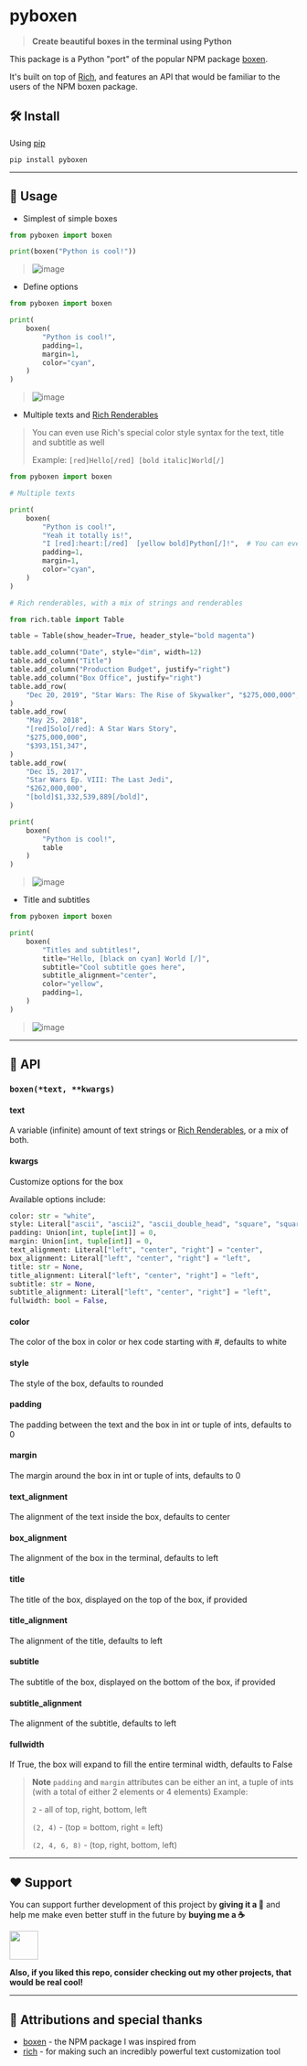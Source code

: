 # pyboxen
<!-- markdownlint-disable MD010 MD033 MD001 MD003 -->

> **Create beautiful boxes in the terminal using Python**

This package is a Python "port" of the popular NPM package [boxen](https://github.com/sindresorhus/boxen/).

It's built on top of [Rich](https://github.com/Textualize/rich/), and features an API that would be familiar to the users of the NPM boxen package.

## 🛠️ Install

Using [pip](https://pypi.org/)

```text
pip install pyboxen
```

---

## 🔗 Usage

- Simplest of simple boxes

```py
from pyboxen import boxen

print(boxen("Python is cool!"))
```

> ![image](https://user-images.githubusercontent.com/38729705/198232802-e41575c6-abd6-416d-9ba6-d1b1c31a2660.png)

- Define options

```py
from pyboxen import boxen

print(
    boxen(
        "Python is cool!",
        padding=1,
        margin=1,
        color="cyan",
    )
)
```

> ![image](https://user-images.githubusercontent.com/38729705/198233490-52feeeba-efd3-4fe4-93cf-641d0f58fbf4.png)

- Multiple texts and [Rich Renderables](https://github.com/Textualize/rich#rich-library)

> You can even use Rich's special color style syntax for the text, title and subtitle as well
>
> Example: `[red]Hello[/red] [bold italic]World[/]`

```py
from pyboxen import boxen

# Multiple texts

print(
    boxen(
        "Python is cool!",
        "Yeah it totally is!",
        "I [red]:heart:[/red]  [yellow bold]Python[/]!",  # You can even use Rich syntax here too!
        padding=1,
        margin=1,
        color="cyan",
    )
)

# Rich renderables, with a mix of strings and renderables

from rich.table import Table

table = Table(show_header=True, header_style="bold magenta")

table.add_column("Date", style="dim", width=12)
table.add_column("Title")
table.add_column("Production Budget", justify="right")
table.add_column("Box Office", justify="right")
table.add_row(
    "Dec 20, 2019", "Star Wars: The Rise of Skywalker", "$275,000,000", "$375,126,118"
)
table.add_row(
    "May 25, 2018",
    "[red]Solo[/red]: A Star Wars Story",
    "$275,000,000",
    "$393,151,347",
)
table.add_row(
    "Dec 15, 2017",
    "Star Wars Ep. VIII: The Last Jedi",
    "$262,000,000",
    "[bold]$1,332,539,889[/bold]",
)

print(
    boxen(
        "Python is cool!",
        table
    )
)
```

> ![image](https://user-images.githubusercontent.com/38729705/198234218-0a4ccfd8-a858-4f84-a99d-f804b926f684.png)

- Title and subtitles

```py
from pyboxen import boxen

print(
    boxen(
        "Titles and subtitles!",
        title="Hello, [black on cyan] World [/]",
        subtitle="Cool subtitle goes here",
        subtitle_alignment="center",
        color="yellow",
        padding=1,
    )
)
```

> ![image](https://user-images.githubusercontent.com/38729705/198237935-d01857b8-f61a-42de-b7e5-9fdff59a9739.png)
---

## 🔮 API

### `boxen(*text, **kwargs)`

#### text

A variable (infinite) amount of text strings or [Rich Renderables](https://github.com/Textualize/rich#rich-library), or a mix of both.

#### kwargs

Customize options for the box

Available options include:

```py
color: str = "white",
style: Literal["ascii", "ascii2", "ascii_double_head", "square", "square_double_head", "minimal", "horizontals", "rounded", "heavy", "double"] = "rounded"
padding: Union[int, tuple[int]] = 0,
margin: Union[int, tuple[int]] = 0,
text_alignment: Literal["left", "center", "right"] = "center",
box_alignment: Literal["left", "center", "right"] = "left",
title: str = None,
title_alignment: Literal["left", "center", "right"] = "left",
subtitle: str = None,
subtitle_alignment: Literal["left", "center", "right"] = "left",
fullwidth: bool = False,
```

#### color

The color of the box in color or hex code starting with #, defaults to white

#### style

The style of the box, defaults to rounded

#### padding

The padding between the text and the box in int or tuple of ints, defaults to 0

#### margin

The margin around the box in int or tuple of ints, defaults to 0

#### text_alignment

The alignment of the text inside the box, defaults to center

#### box_alignment

The alignment of the box in the terminal, defaults to left

#### title

The title of the box, displayed on the top of the box, if provided

#### title_alignment

The alignment of the title, defaults to left

#### subtitle

The subtitle of the box, displayed on the bottom of the box, if provided

#### subtitle_alignment

The alignment of the subtitle, defaults to left

#### fullwidth

If True, the box will expand to fill the entire terminal width, defaults to False

> **Note**
> `padding` and `margin` attributes can be either an int, a tuple of ints (with a total of either 2 elements or 4 elements)
> Example:
>
> `2` - all of top, right, bottom, left
>
> `(2, 4)` - (top = bottom, right = left)
>
> `(2, 4, 6, 8)` - (top, right, bottom, left)

---

## ❤️ Support

You can support further development of this project by **giving it a 🌟** and help me make even better stuff in the future by **buying me a ☕**

<a href="https://www.buymeacoffee.com/savioxavier">
<img src="https://cdn.buymeacoffee.com/buttons/v2/default-blue.png" height="50px">
</a>

<br>

**Also, if you liked this repo, consider checking out my other projects, that would be real cool!**

---

## 💫 Attributions and special thanks

- [boxen](https://github.com/sindresorhus/boxen/) - the NPM package I was inspired from
- [rich](https://github.com/Textualize/rich) - for making such an incredibly powerful text customization tool
